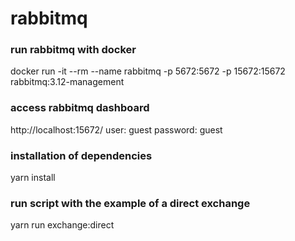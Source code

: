 # rabbitmq

### run rabbitmq with docker
docker run -it --rm --name rabbitmq -p 5672:5672 -p 15672:15672 rabbitmq:3.12-management

### access rabbitmq dashboard
http://localhost:15672/
user: guest
password: guest

### installation of dependencies
yarn install

### run script with the example of a direct exchange
yarn run exchange:direct

